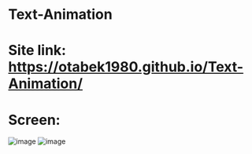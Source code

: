 # Text-Animation

# Site link: https://otabek1980.github.io/Text-Animation/

# Screen: 
![image](https://github.com/user-attachments/assets/24ccfed7-e39e-41f4-978f-23dfbff2199d)
![image](https://github.com/user-attachments/assets/c2b2eaaf-c71d-4af0-aa8f-7f036ab9ca02)

